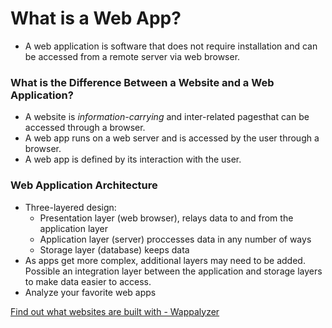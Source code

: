# What is a Web App?

- A web application is software that does not require installation and can be accessed from a remote server via web browser.

### What is the Difference Between a Website and a Web Application?

- A website is *information-carrying* and inter-related pagesthat can be accessed through a browser.
- A web app runs on a web server and is accessed by the user through a browser.
- A web app is defined by its interaction with the user.

### Web Application Architecture

- Three-layered design:
   - Presentation layer (web browser), relays data to and from the application layer
   - Application layer (server) proccesses data in any number of ways
   - Storage layer (database) keeps data
- As apps get more complex, additional layers may need to be added. Possible an integration layer between the application and storage layers to make data easier to access.
- Analyze your favorite web apps

[Find out what websites are built with - Wappalyzer](https://www.wappalyzer.com/)

